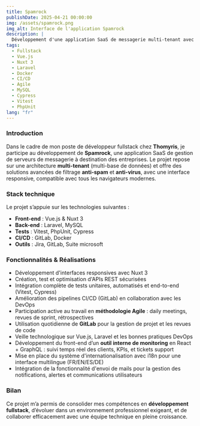 ```yaml
---
title: Spamrock
publishDate: 2025-04-21 00:00:00
img: /assets/spamrock.png
img_alt: Interface de l'application Spamrock
description: |
  Développement d'une application SaaS de messagerie multi-tenant avec filtrage anti-spam/anti-virus.
tags:
  - Fullstack
  - Vue.js
  - Nuxt 3
  - Laravel
  - Docker
  - CI/CD
  - Agile
  - MySQL
  - Cypress
  - Vitest
  - PhpUnit
lang: "fr"
---
```


### Introduction

Dans le cadre de mon poste de développeur fullstack chez **Thomyris**, je participe au développement de **Spamrock**, une application SaaS de gestion de serveurs de messagerie à destination des entreprises. Le projet repose sur une architecture **multi-tenant** (multi-base de données) et offre des solutions avancées de filtrage **anti-spam** et **anti-virus**, avec une interface responsive, compatible avec tous les navigateurs modernes.

### Stack technique

Le projet s’appuie sur les technologies suivantes :

- **Front-end** : Vue.js & Nuxt 3
- **Back-end** : Laravel, MySQL
- **Tests** : Vitest, PhpUnit, Cypress
- **CI/CD** : GitLab, Docker
- **Outils** : Jira, GitLab, Suite microsoft

### Fonctionnalités & Réalisations

- Développement d'interfaces responsives avec Nuxt 3
- Création, test et optimisation d'APIs REST sécurisées
- Intégration complète de tests unitaires, automatisés et end-to-end (Vitest, Cypress)
- Amélioration des pipelines CI/CD (GitLab) en collaboration avec les DevOps
- Participation active au travail en **méthodologie Agile** : daily meetings, revues de sprint, rétrospectives
- Utilisation quotidienne de **GitLab** pour la gestion de projet et les revues de code
- Veille technologique sur Vue.js, Laravel et les bonnes pratiques DevOps
- Développement du front-end d’un **outil interne de monitoring** en React + GraphQL : suivi temps réel des clients, KPIs, et tickets support
- Mise en place du système d'internationalisation avec i18n pour une interface multilingue (FR/EN/ES/DE)
- Intégration de la fonctionnalité d'envoi de mails pour la gestion des notifications, alertes et communications utilisateurs

### Bilan

Ce projet m’a permis de consolider mes compétences en **développement fullstack**, d’évoluer dans un environnement professionnel exigeant, et de collaborer efficacement avec une équipe technique en pleine croissance.